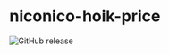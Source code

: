 # niconico-hoik-price
![GitHub release](https://img.shields.io/github/release/niconico-hoik/price.svg?longCache=true&style=flat-square)

<!-- ## month
- `monthEntry(): number`
- `monthSundry(): number`
- `monthSpecialTime(): number`
- `monthCare(age, day, time): number`

## daily
- `dailyAllday(age): number`
### new DailyCare(from, to)
- `dailycare.price(age): number`
- `dailycare.priceByTime(age): timezone`
- `dailycare.timeByTime(): timezone`

## options
- `nappy(): number`
- `milk(): number`
- `food(): number` -->
